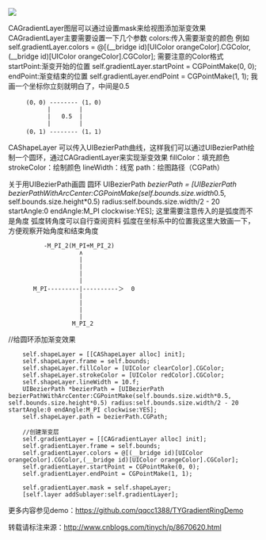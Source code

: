 ![](https://images2018.cnblogs.com/blog/950551/201803/950551-20180329162918302-66584803.png)

CAGradientLayer图层可以通过设置mask来给视图添加渐变效果  CAGradientLayer主要需要设置一下几个参数
colors:传入需要渐变的颜色 例如 self.gradientLayer.colors = @[(__bridge id)[UIColor orangeColor].CGColor,(__bridge id)[UIColor orangeColor].CGColor]; 需要注意的Color格式
startPoint:渐变开始的位置     self.gradientLayer.startPoint = CGPointMake(0, 0);
endPoint:渐变结束的位置      self.gradientLayer.endPoint = CGPointMake(1, 1);
我画一个坐标你立刻就明白了，中间是0.5
```
     (0，0) -------- (1，0)
           |        |
           |   0.5  |
           |        |
     (0，1) -------- (1，1)
```

CAShapeLayer 可以传入UIBezierPath曲线，这样我们可以通过UIBezierPath绘制一个圆环，通过CAGradientLayer来实现渐变效果
fillColor：填充颜色
strokeColor：绘制颜色
lineWidth：线宽
path：绘图路径（CGPath）

关于用UIBezierPath画圆 圆环
UIBezierPath *bezierPath = [UIBezierPath bezierPathWithArcCenter:CGPointMake(self.bounds.size.width*0.5, self.bounds.size.height*0.5) radius:self.bounds.size.width/2 - 20 startAngle:0 endAngle:M_PI clockwise:YES];
这里需要注意传入的是弧度而不是角度  弧度转角度可以自行查阅资料
弧度在坐标系中的位置我这里大致画一下，方便观察开始角度和结束角度
```
          -M_PI_2(M_PI+M_PI_2)
                    ∧
                    |
                    |
                    |
                    |
       M_PI---------|----------＞  0
                    |
                    |
                    |
                    |
                  M_PI_2
```

//给圆环添加渐变效果
```
    self.shapeLayer = [[CAShapeLayer alloc] init];
    self.shapeLayer.frame = self.bounds;
    self.shapeLayer.fillColor = [UIColor clearColor].CGColor;
    self.shapeLayer.strokeColor = [UIColor redColor].CGColor;
    self.shapeLayer.lineWidth = 10.f;
    UIBezierPath *bezierPath = [UIBezierPath bezierPathWithArcCenter:CGPointMake(self.bounds.size.width*0.5, self.bounds.size.height*0.5) radius:self.bounds.size.width/2 - 20 startAngle:0 endAngle:M_PI clockwise:YES];
    self.shapeLayer.path = bezierPath.CGPath;

    //创建渐变层
    self.gradientLayer = [[CAGradientLayer alloc] init];
    self.gradientLayer.frame = self.bounds;
    self.gradientLayer.colors = @[(__bridge id)[UIColor orangeColor].CGColor,(__bridge id)[UIColor orangeColor].CGColor];
    self.gradientLayer.startPoint = CGPointMake(0, 0);
    self.gradientLayer.endPoint = CGPointMake(1, 1);

    self.gradientLayer.mask = self.shapeLayer;
    [self.layer addSublayer:self.gradientLayer];

```
更多内容参见demo：https://github.com/qqcc1388/TYGradientRingDemo

转载请标注来源：http://www.cnblogs.com/tinych/p/8670620.html